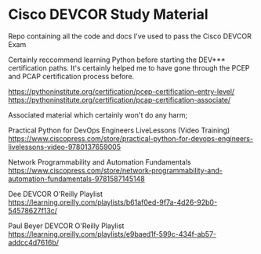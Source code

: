 # Cisco DEVCOR Study Material

Repo containing all the code and docs I've used to pass the Cisco DEVCOR Exam

Certainly reccommend learning Python before starting the DEV*** certification paths. It's certainly helped me to have gone through the PCEP and PCAP certification process before.

<https://pythoninstitute.org/certification/pcep-certification-entry-level/>
<https://pythoninstitute.org/certification/pcap-certification-associate/>

Associated material which certainly won't do any harm;

Practical Python for DevOps Engineers LiveLessons (Video Training)
<https://www.ciscopress.com/store/practical-python-for-devops-engineers-livelessons-video-9780137659005>

Network Programmability and Automation Fundamentals
<https://www.ciscopress.com/store/network-programmability-and-automation-fundamentals-9781587145148>

Dee DEVCOR O'Reilly Playlist
<https://learning.oreilly.com/playlists/b61af0ed-9f7a-4d26-92b0-54578627f13c/>

Paul Beyer DEVCOR O'Reilly Playlist
<https://learning.oreilly.com/playlists/e9baed1f-599c-434f-ab57-addcc4d7616b/>